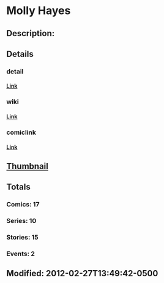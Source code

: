 # Molly Hayes
## Description: 
## Details
### detail
#### [Link](http://marvel.com/characters/2817/gertrude_yorkes?utm_campaign=apiRef&utm_source=225578a89fc76f3d20fbffda5d17a88d)
### wiki
#### [Link](http://marvel.com/universe/Bruiser_(Molly_Hayes)?utm_campaign=apiRef&utm_source=225578a89fc76f3d20fbffda5d17a88d)
### comiclink
#### [Link](http://marvel.com/comics/characters/1010691/molly_hayes?utm_campaign=apiRef&utm_source=225578a89fc76f3d20fbffda5d17a88d)
## [Thumbnail](http://i.annihil.us/u/prod/marvel/i/mg/3/60/4c0037783e8b3.jpg)
## Totals
### Comics: 17
### Series: 10
### Stories: 15
### Events: 2
## Modified: 2012-02-27T13:49:42-0500